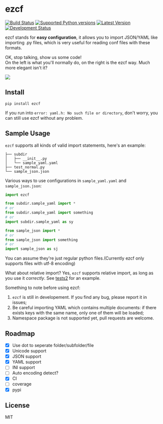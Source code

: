 # ezcf

[![Build Status](https://travis-ci.org/laike9m/ezcf.svg)](https://travis-ci.org/laike9m/ezcf)
[![Supported Python versions](https://pypip.in/py_versions/ezcf/badge.svg)](https://pypi.python.org/pypi/ezcf/)
[![Latest Version](https://pypip.in/version/ezcf/badge.svg)](https://pypi.python.org/pypi/ezcf/)
[![Development Status](https://pypip.in/status/ezcf/badge.svg)](https://pypi.python.org/pypi/ezcf/)

ezcf stands for **easy configuration**, it allows you to import JSON/YAML
like importing .py files, which is very useful for reading conf files with these formats.

OK, stop talking, show us some code!  
On the left is what you'll normally do, on the right is the ezcf way. Much more elegant isn't it?

![](https://github.com/laike9m/ezcf/raw/master/code_compare.png)

## Install

    pip install ezcf
    
If you run into `error: yaml.h: No such file or directory`, don't worry,
you can still use ezcf without any problem.

## Sample Usage
`ezcf` supports all kinds of valid import statements, here's an example:
```
├── subdir
│   ├── __init__.py
│   └── sample_yaml.yaml
├── test_normal.py
└── sample_json.json
```

Various ways to use configurations in `sample_yaml.yaml` and `sample_json.json`:
```python
import ezcf

from subdir.sample_yaml import *
# or
from subdir.sample_yaml import something
# or
import subdir.sample_yaml as sy

from sample_json import *
# or
from sample_json import something
# or
import sample_json as sj
```
You can assume they're just regular python files.(Currently ezcf only supports files with utf-8 encoding)

What about relative import? Yes, `ezcf` supports relative import, as long as you use it *correctly*.
See [tests2](https://github.com/laike9m/ezcf/tree/master/tests2) for an example.

Something to note before using ezcf:

1. `ezcf` is still in developement. If you find any bug, please report
it in issues;
2. Be careful importing YAML which contains multiple documents: if there exists keys with the same name,
only one of them will be loaded;
3. Namespace package is not supported yet, pull requests are welcome.

## Roadmap

- [x] Use dot to seperate folder/subfolder/file
- [x] Unicode support
- [x] JSON support
- [x] YAML support
- [ ] INI support
- [ ] Auto encoding detect?
- [x] CI
- [ ] coverage
- [x] pypi

## License
MIT